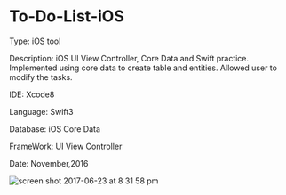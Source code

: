 # To-Do-List-iOS

Type: iOS tool

Description: iOS UI View Controller, Core Data and Swift practice. Implemented using core data to create table and entities. Allowed user to modify the tasks.

IDE: Xcode8

Language: Swift3

Database: iOS Core Data

FrameWork: UI View Controller

Date: November,2016

![screen shot 2017-06-23 at 8 31 58 pm](https://user-images.githubusercontent.com/12676014/27504139-07d60510-5853-11e7-8041-ed0088c021bf.png)
